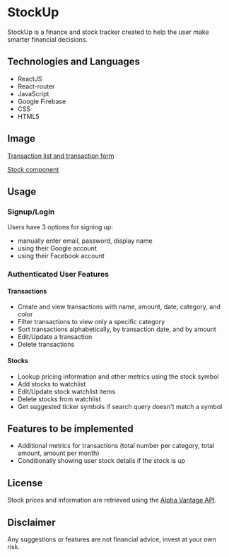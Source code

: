 # StockUp

StockUp is a finance and stock tracker created to help the user make smarter financial decisions.

## Technologies and Languages

- ReactJS
- React-router
- JavaScript
- Google Firebase
- CSS
- HTML5

## Image

[Transaction list and transaction form](./public/stockUp_transaction_list.png)

[Stock component](./public/stockUp_stock_component.png)

## Usage

### Signup/Login

Users have 3 options for signing up:

- manually enter email, password, display name
- using their Google account
- using their Facebook account

### Authenticated User Features

#### Transactions

- Create and view transactions with name, amount, date, category, and color
- Filter transactions to view only a specific category
- Sort transactions alphabetically, by transaction date, and by amount
- Edit/Update a transaction
- Delete transactions

#### Stocks

- Lookup pricing information and other metrics using the stock symbol
- Add stocks to watchlist
- Edit/Update stock watchlist items
- Delete stocks from watchlist
- Get suggested ticker symbols if search query doesn't match a symbol

## Features to be implemented

- Additional metrics for transactions (total number per category, total amount, amount per month)
- Conditionally showing user stock details if the stock is up

## License

Stock prices and information are retrieved using the [Alpha Vantage API](https://www.alphavantage.co/).

## Disclaimer

Any suggestions or features are not financial advice, invest at your own risk.
